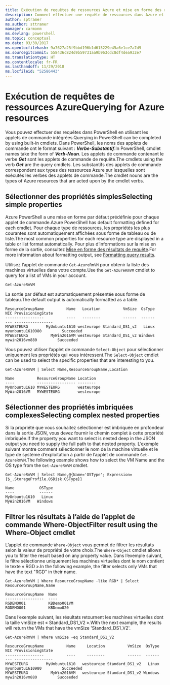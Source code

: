 ```yaml
---
title: Exécution de requêtes de ressources Azure et mise en forme des résultats | Microsoft Docs
description: Comment effectuer une requête de ressources dans Azure et mettre en forme les résultats.
author: sptramer
ms.author: sttramer
manager: carmonm
ms.devlang: powershell
ms.topic: conceptual
ms.date: 03/30/2017
ms.openlocfilehash: 9a7627a25f9bbd196b1d615229e45a6e1ce7a7d9
ms.sourcegitcommit: 558436c824d9b59731aa9b963cdc8df4dea932e7
ms.translationtype: HT
ms.contentlocale: fr-FR
ms.lasthandoff: 11/29/2018
ms.locfileid: "52586443"
---
```

# <a name="querying-for-azure-resources"></a><span data-ttu-id="85c7d-103">Exécution de requêtes de ressources Azure</span><span class="sxs-lookup"><span data-stu-id="85c7d-103">Querying for Azure resources</span></span>

<span data-ttu-id="85c7d-104">Vous pouvez effectuer des requêtes dans PowerShell en utilisant les applets de commande intégrées.</span><span class="sxs-lookup"><span data-stu-id="85c7d-104">Querying in PowerShell can be completed by using built-in cmdlets.</span></span> <span data-ttu-id="85c7d-105">Dans PowerShell, les noms des applets de commande ont le format suivant : **_Verbe-Substantif_**.</span><span class="sxs-lookup"><span data-stu-id="85c7d-105">In PowerShell, cmdlet names take the form of **_Verb-Noun_**.</span></span> <span data-ttu-id="85c7d-106">Les applets de commande contenant le verbe **_Get_** sont les applets de commande de requête.</span><span class="sxs-lookup"><span data-stu-id="85c7d-106">The cmdlets using the verb **_Get_** are the query cmdlets.</span></span> <span data-ttu-id="85c7d-107">Les substantifs des applets de commande correspondent aux types des ressources Azure sur lesquelles sont exécutés les verbes des applets de commande.</span><span class="sxs-lookup"><span data-stu-id="85c7d-107">The cmdlet nouns are the types of Azure resources that are acted upon by the cmdlet verbs.</span></span>

## <a name="selecting-simple-properties"></a><span data-ttu-id="85c7d-108">Sélectionner des propriétés simples</span><span class="sxs-lookup"><span data-stu-id="85c7d-108">Selecting simple properties</span></span>

<span data-ttu-id="85c7d-109">Azure PowerShell a une mise en forme par défaut prédéfinie pour chaque applet de commande.</span><span class="sxs-lookup"><span data-stu-id="85c7d-109">Azure PowerShell has default formatting defined for each cmdlet.</span></span> <span data-ttu-id="85c7d-110">Pour chaque type de ressources, les propriétés les plus courantes sont automatiquement affichées sous forme de tableau ou de liste.</span><span class="sxs-lookup"><span data-stu-id="85c7d-110">The most common properties for each resource type are displayed in a table or list format automatically.</span></span> <span data-ttu-id="85c7d-111">Pour plus d’informations sur la mise en forme de la sortie, consultez [Mise en forme des résultats de requête](formatting-output.md).</span><span class="sxs-lookup"><span data-stu-id="85c7d-111">For more information about formatting output, see [Formatting query results](formatting-output.md).</span></span>

<span data-ttu-id="85c7d-112">Utilisez l’applet de commande `Get-AzureRmVM` pour obtenir la liste des machines virtuelles dans votre compte.</span><span class="sxs-lookup"><span data-stu-id="85c7d-112">Use the `Get-AzureRmVM` cmdlet to query for a list of VMs in your account.</span></span>

```powershell-interactive
Get-AzureRmVM
```

<span data-ttu-id="85c7d-113">La sortie par défaut est automatiquement présentée sous forme de tableau.</span><span class="sxs-lookup"><span data-stu-id="85c7d-113">The default output is automatically formatted as a table.</span></span>

```output
ResourceGroupName          Name   Location          VmSize  OsType              NIC ProvisioningState
-----------------          ----   --------          ------  ------              --- -----------------
MYWESTEURG        MyUnbuntu1610 westeurope Standard_DS1_v2   Linux myunbuntu1610980         Succeeded
MYWESTEURG          MyWin2016VM westeurope Standard_DS1_v2 Windows   mywin2016vm880         Succeeded
```

<span data-ttu-id="85c7d-114">Vous pouvez utiliser l’applet de commande `Select-Object` pour sélectionner uniquement les propriétés qui vous intéressent.</span><span class="sxs-lookup"><span data-stu-id="85c7d-114">The `Select-Object` cmdlet can be used to select the specific properties that are interesting to you.</span></span>

```powershell-interactive
Get-AzureRmVM | Select Name,ResourceGroupName,Location
```

```output
Name          ResourceGroupName Location
----          ----------------- --------
MyUnbuntu1610 MYWESTEURG        westeurope
MyWin2016VM   MYWESTEURG        westeurope
```

## <a name="selecting-complex-nested-properties"></a><span data-ttu-id="85c7d-115">Sélectionner des propriétés imbriquées complexes</span><span class="sxs-lookup"><span data-stu-id="85c7d-115">Selecting complex nested properties</span></span>

<span data-ttu-id="85c7d-116">Si la propriété que vous souhaitez sélectionner est imbriquée en profondeur dans la sortie JSON, vous devez fournir le chemin complet à cette propriété imbriquée.</span><span class="sxs-lookup"><span data-stu-id="85c7d-116">If the property you want to select is nested deep in the JSON output you need to supply the full path to that nested property.</span></span> <span data-ttu-id="85c7d-117">L’exemple suivant montre comment sélectionner le nom de la machine virtuelle et le type de système d’exploitation à partir de l’applet de commande `Get-AzureRmVM`.</span><span class="sxs-lookup"><span data-stu-id="85c7d-117">The following example shows how to select the VM Name and the OS type from the `Get-AzureRmVM` cmdlet.</span></span>

```powershell-interactive
Get-AzureRmVM | Select Name,@{Name='OSType'; Expression={$_.StorageProfile.OSDisk.OSType}}
```

```output
Name           OSType
----           ------
MyUnbuntu1610   Linux
MyWin2016VM   Windows
```

## <a name="filter-result-using-the-where-object-cmdlet"></a><span data-ttu-id="85c7d-118">Filtrer les résultats à l’aide de l’applet de commande Where-Object</span><span class="sxs-lookup"><span data-stu-id="85c7d-118">Filter result using the Where-Object cmdlet</span></span>

<span data-ttu-id="85c7d-119">L’applet de commande `Where-Object` vous permet de filtrer les résultats selon la valeur de propriété de votre choix.</span><span class="sxs-lookup"><span data-stu-id="85c7d-119">The `Where-Object` cmdlet allows you to filter the result based on any property value.</span></span> <span data-ttu-id="85c7d-120">Dans l’exemple suivant, le filtre sélectionne uniquement les machines virtuelles dont le nom contient le texte « RGD ».</span><span class="sxs-lookup"><span data-stu-id="85c7d-120">In the following example, the filter selects only VMs that have the text "RGD" in their name.</span></span>

```powershell-interactive
Get-AzureRmVM | Where ResourceGroupName -like RGD* | Select ResourceGroupName,Name
```

```output
ResourceGroupName  Name
-----------------  ----
RGDEMO001          KBDemo001VM
RGDEMO001          KBDemo020
```

<span data-ttu-id="85c7d-121">Dans l’exemple suivant, les résultats retournent les machines virtuelles dont la taille vmSize est « Standard_DS1_V2 ».</span><span class="sxs-lookup"><span data-stu-id="85c7d-121">With the next example, the results will return the VMs that have the vmSize 'Standard_DS1_V2'.</span></span>

```powershell-interactive
Get-AzureRmVM | Where vmSize -eq Standard_DS1_V2
```

```output
ResourceGroupName          Name     Location          VmSize  OsType              NIC ProvisioningState
-----------------          ----     --------          ------  ------              --- -----------------
MYWESTEURG        MyUnbuntu1610   westeurope Standard_DS1_v2   Linux myunbuntu1610980         Succeeded
MYWESTEURG          MyWin2016VM   westeurope Standard_DS1_v2 Windows   mywin2016vm880         Succeeded
```
